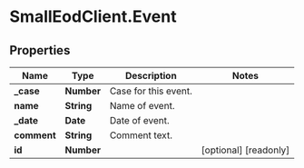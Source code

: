 # SmallEodClient.Event

## Properties

Name | Type | Description | Notes
------------ | ------------- | ------------- | -------------
**_case** | **Number** | Case for this event. | 
**name** | **String** | Name of event. | 
**_date** | **Date** | Date of event. | 
**comment** | **String** | Comment text. | 
**id** | **Number** |  | [optional] [readonly] 


